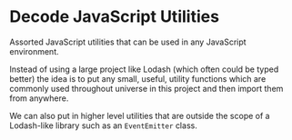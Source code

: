 # Decode JavaScript Utilities

Assorted JavaScript utilities that can be used in any JavaScript environment.

Instead of using a large project like Lodash (which often could be typed better) the idea is to put any small, useful, utility functions which are commonly used throughout universe in this project and then import them from anywhere.

We can also put in higher level utilities that are outside the scope of a Lodash-like library such as an `EventEmitter` class.
